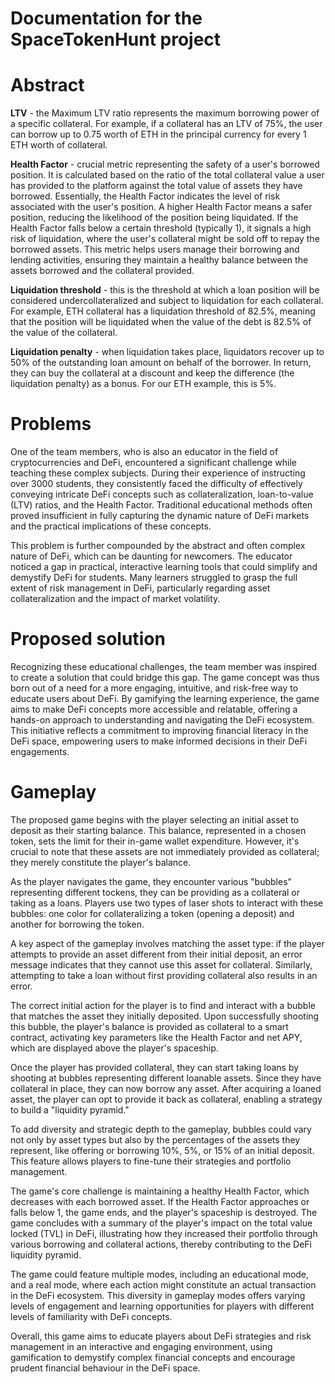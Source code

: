 # Documentation for the SpaceTokenHunt project

# Abstract

**LTV** - the Maximum LTV ratio represents the maximum borrowing power of a specific collateral. 
For example, if a collateral has an LTV of 75%, the user can borrow up to 0.75 worth of ETH in the principal currency for every 1 ETH worth of collateral.

**Health Factor** - crucial metric representing the safety of a user's borrowed position. It is calculated based on the ratio of the total collateral value 
a user has provided to the platform against the total value of assets they have borrowed. Essentially, the Health Factor indicates the level of risk associated with the user's position. 
A higher Health Factor means a safer position, reducing the likelihood of the position being liquidated. If the Health Factor falls below a certain threshold (typically 1), it signals a high risk of liquidation, 
where the user's collateral might be sold off to repay the borrowed assets. This metric helps users manage their borrowing and lending activities, 
ensuring they maintain a healthy balance between the assets borrowed and the collateral provided.

**Liquidation threshold** - this is the threshold at which a loan position will be considered undercollateralized and subject to liquidation for each collateral. For example, ETH collateral has a liquidation threshold of 82.5%, meaning that the position will be liquidated when the value of the debt is 82.5% of the value of the collateral.

**Liquidation penalty** - when liquidation takes place, liquidators recover up to 50% of the outstanding loan amount on behalf of the borrower. In return, they can buy the collateral at a discount and keep the difference (the liquidation penalty) as a bonus. For our ETH example, this is 5%.

# Problems

One of the team members, who is also an educator in the field of cryptocurrencies and DeFi, encountered a significant challenge while teaching these complex subjects. During their experience of instructing over 3000 students, they consistently faced the difficulty of effectively conveying intricate DeFi concepts such as collateralization, loan-to-value (LTV) ratios, and the Health Factor. Traditional educational methods often proved insufficient in fully capturing the dynamic nature of DeFi markets and the practical implications of these concepts.

This problem is further compounded by the abstract and often complex nature of DeFi, which can be daunting for newcomers. The educator noticed a gap in practical, interactive learning tools that could simplify and demystify DeFi for students. Many learners struggled to grasp the full extent of risk management in DeFi, particularly regarding asset collateralization and the impact of market volatility.

# Proposed solution

Recognizing these educational challenges, the team member was inspired to create a solution that could bridge this gap. The game concept was thus born out of a need for a more engaging, intuitive, and risk-free way to educate users about DeFi. By gamifying the learning experience, the game aims to make DeFi concepts more accessible and relatable, offering a hands-on approach to understanding and navigating the DeFi ecosystem. This initiative reflects a commitment to improving financial literacy in the DeFi space, empowering users to make informed decisions in their DeFi engagements.

# Gameplay

The proposed game begins with the player selecting an initial asset to deposit as their starting balance. This balance, represented in a chosen token, sets the limit for their in-game wallet expenditure. However, it's crucial to note that these assets are not immediately provided as collateral; they merely constitute the player's balance.

As the player navigates the game, they encounter various "bubbles" representing different tockens, they can be providing as a collateral or taking as a loans. 
Players use two types of laser shots to interact with these bubbles: one color for collateralizing a token (opening a deposit) and another for borrowing the token.

A key aspect of the gameplay involves matching the asset type: if the player attempts to provide an asset different from their initial deposit, an error message indicates that they cannot use this asset for collateral. Similarly, attempting to take a loan without first providing collateral also results in an error.

The correct initial action for the player is to find and interact with a bubble that matches the asset they initially deposited. Upon successfully shooting this bubble, the player's balance is provided as collateral to a smart contract, activating key parameters like the Health Factor and net APY, which are displayed above the player's spaceship.

Once the player has provided collateral, they can start taking loans by shooting at bubbles representing different loanable assets. Since they have collateral in place, they can now borrow any asset. After acquiring a loaned asset, the player can opt to provide it back as collateral, enabling a strategy to build a "liquidity pyramid."

To add diversity and strategic depth to the gameplay, bubbles could vary not only by asset types but also by the percentages of the assets they represent, like offering or borrowing 10%, 5%, or 15% of an initial deposit. This feature allows players to fine-tune their strategies and portfolio management.

The game's core challenge is maintaining a healthy Health Factor, which decreases with each borrowed asset. If the Health Factor approaches or falls below 1, the game ends, and the player's spaceship is destroyed. The game concludes with a summary of the player's impact on the total value locked (TVL) in DeFi, illustrating how they increased their portfolio through various borrowing and collateral actions, thereby contributing to the DeFi liquidity pyramid.

The game could feature multiple modes, including an educational mode, and a real mode, where each action might constitute an actual transaction in the DeFi ecosystem. This diversity in gameplay modes offers varying levels of engagement and learning opportunities for players with different levels of familiarity with DeFi concepts.

Overall, this game aims to educate players about DeFi strategies and risk management in an interactive and engaging environment, using gamification to demystify complex financial concepts and encourage prudent financial behaviour in the DeFi space.


